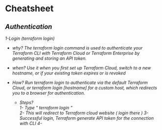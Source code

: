 # Cheatsheet
<em>

## Authentication
   1-Login (terraform login)
   * why?
      The terraform login command is used to authenticate your Terraform CLI with Terraform Cloud or Terraform Enterprise by generating and storing an API token.

   * when?
      Use it when you first set up Terraform Cloud, switch to a new hostname, or if your existing token expires or is revoked

   * How?
      Run terraform login to authenticate via the default Terraform Cloud, or terraform login [hostname] for a custom host, which redirects you to a browser for authentication.

      * Steps? </br>
       1- Type " terraform login "  
       2- This will redirect to Terraform cloud website ( login there ) 
       3- Successful login, Terraform generate API token for the connection with CLI 
       4-
 





</em>